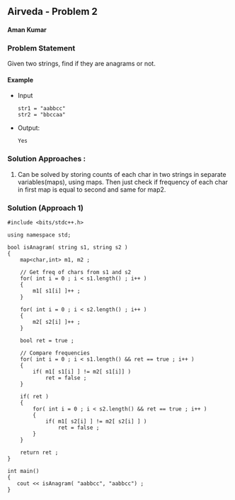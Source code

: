 ## Airveda - Problem 2
#### Aman Kumar

### Problem Statement

Given two strings, find if they are anagrams or not.

#### Example

- Input
    ```
    str1 = "aabbcc"
    str2 = "bbccaa"
    ```

- Output:
    ```
    Yes
    ```

### Solution Approaches :
1. Can be solved by storing counts of each char in two strings in separate variables(maps), using maps. 
Then just check if frequency of each char in first map is equal to second and same for map2.



### Solution (Approach 1)
```
#include <bits/stdc++.h>

using namespace std;

bool isAnagram( string s1, string s2 )
{
    map<char,int> m1, m2 ;
    
    // Get freq of chars from s1 and s2
    for( int i = 0 ; i < s1.length() ; i++ )
    {
        m1[ s1[i] ]++ ;
    }
    
    for( int i = 0 ; i < s2.length() ; i++ )
    {
        m2[ s2[i] ]++ ;
    }
    
    bool ret = true ;
    
    // Compare frequencies
    for( int i = 0 ; i < s1.length() && ret == true ; i++ )
    {
        if( m1[ s1[i] ] != m2[ s1[i]] )
            ret = false ;
    }
    
    if( ret )
    {
        for( int i = 0 ; i < s2.length() && ret == true ; i++ )
        {
            if( m1[ s2[i] ] != m2[ s2[i] ] )
                ret = false ;
        }
    }
    
    return ret ;
}

int main()
{
   cout << isAnagram( "aabbcc", "aabbcc") ;
}


```
